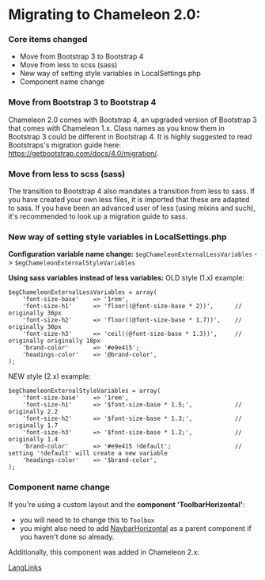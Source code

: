 # Migrating to Chameleon 2.0:

### Core items changed

* Move from Bootstrap 3 to Bootstrap 4
* Move from less to scss (sass)
* New way of setting style variables in LocalSettings.php 
* Component name change

### Move from Bootstrap 3 to Bootstrap 4
Chameleon 2.0 comes with Bootstrap 4, an upgraded version of Bootstrap 3 that comes with Chameleon 1.x. Class names as you know them in Bootstrap 3 could be different in Bootstrap 4. It is highly suggested to read Bootstraps's migration guide here: https://getbootstrap.com/docs/4.0/migration/. 

### Move from less to scss (sass)
The transition to Bootstrap 4 also mandates a transition from less to sass. If you have created your own less files, it is imported that these are adapted to sass. If you have been an advanced user of less (using mixins and such), it's recommended to look up a migration guide to sass.

###  New way of setting style variables in LocalSettings.php 
**Configuration variable name change:**
`$egChameleonExternalLessVariables` -> `$egChameleonExternalStyleVariables`

**Using sass variables instead of less variables:**
OLD style (1.x) example:
```
$egChameleonExternalLessVariables = array(    
    'font-size-base' 	=> '1rem',
    'font-size-h1' 		=> 'floor((@font-size-base * 2))', 		// originally 36px
    'font-size-h2' 		=> 'floor((@font-size-base * 1.7))',	// originally 30px
    'font-size-h3' 		=> 'ceil((@font-size-base * 1.3))',		// originally originally 18px
    'brand-color' 		=> '#e9e415';
    'headings-color'   	=> '@brand-color',
);
```

NEW style (2.x) example:
```
$egChameleonExternalStyleVariables = array(
    'font-size-base' 	=> '1rem',
    'font-size-h1' 		=> '$font-size-base * 1.5;', 			// originally 2.2
    'font-size-h2' 		=> '$font-size-base * 1.3;', 			// originally 1.7
    'font-size-h3' 		=> '$font-size-base * 1.2;', 			// originally 1.4
    'brand-color' 		=> '#e9e415 !default'; 					// setting '!default' will create a new variable
    'headings-color' 	=> '$brand-color',
);
```

### Component name change
If you're using a custom layout and the **component 'ToolbarHorizontal'**:

* you will need to to change this to `Toolbox`
* you might also need to add [NavbarHorizontal](https://github.com/cmln/chameleon/blob/master/docs/components.md#component-navbarhorizontal) as a parent component if you haven't done so already.

Additionally, this component was added in Chameleon 2.x:

[LangLinks](https://github.com/cmln/chameleon/blob/master/docs/components.md#component-langlinks)






